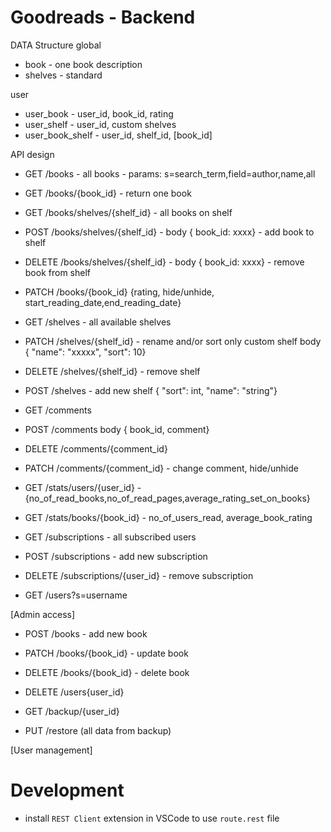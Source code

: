 
# Goodreads - Backend

DATA Structure
global
* book - one book description
* shelves - standard

user
* user_book - user_id, book_id, rating
* user_shelf - user_id, custom shelves
* user_book_shelf - user_id, shelf_id, [book_id]

API design

* GET /books - all books - params: s=search_term,field=author,name,all
* GET /books/{book_id} - return one book 
* GET /books/shelves/{shelf_id}  - all books on shelf 
* POST /books/shelves/{shelf_id} - body { book_id: xxxx} - add book to shelf
* DELETE /books/shelves/{shelf_id} - body { book_id: xxxx} - remove book from shelf
* PATCH /books/{book_id} {rating, hide/unhide, start_reading_date,end_reading_date}
 
* GET /shelves - all available shelves
* PATCH /shelves/{shelf_id} - rename and/or sort only custom shelf 
  body { "name": "xxxxx", "sort": 10}
* DELETE /shelves/{shelf_id} - remove shelf
* POST /shelves - add new shelf { "sort": int, "name": "string"}

* GET /comments
* POST /comments body { book_id, comment}
* DELETE /comments/{comment_id}
* PATCH /comments/{comment_id} - change comment, hide/unhide

* GET /stats/users/{user_id} - {no_of_read_books,no_of_read_pages,average_rating_set_on_books}
* GET /stats/books/{book_id} - no_of_users_read, average_book_rating
  
* GET /subscriptions - all subscribed users
* POST /subscriptions - add new subscription
* DELETE /subscriptions/{user_id} - remove subscription

* GET /users?s=username
  

[Admin access]
* POST /books - add new book
* PATCH /books/{book_id} - update book
* DELETE /books/{book_id} - delete book

* DELETE /users{user_id}
* GET /backup/{user_id}
* PUT /restore (all data from backup)
  
[User management]

# Development
* install `REST Client` extension in VSCode to use `route.rest` file